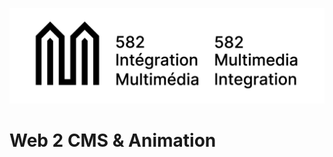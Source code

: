 
![582 Multimedia](https://github.com/582Multimedia/.github/blob/main/img/logo/logo_582_bil_k.png)

# Web 2 CMS &amp; Animation
